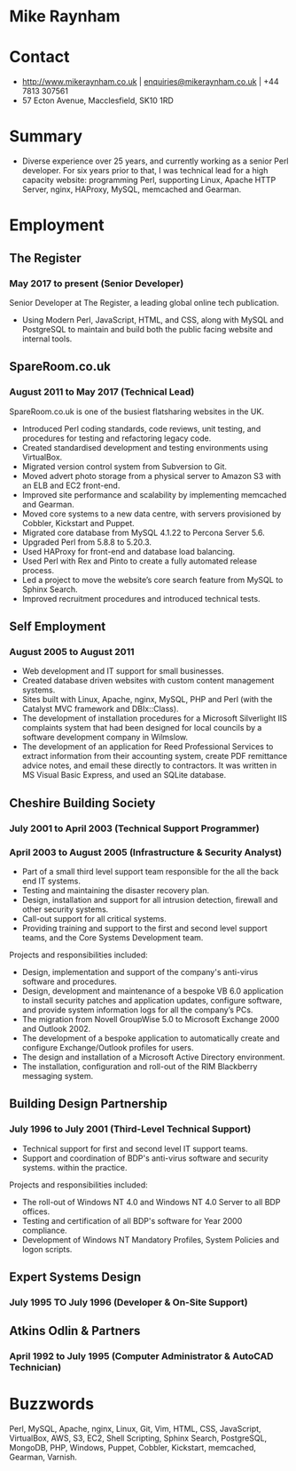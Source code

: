 # Mike Raynham

# Contact

* http://www.mikeraynham.co.uk | enquiries@mikeraynham.co.uk | +44 7813 307561
* 57 Ecton Avenue, Macclesfield, SK10 1RD

# Summary

* Diverse experience over 25 years, and currently working as a senior Perl
  developer.  For six years prior to that, I was technical lead for a high
  capacity website: programming Perl, supporting Linux, Apache HTTP Server,
  nginx, HAProxy, MySQL, memcached and Gearman.

# Employment

## The Register
### May 2017 to present (Senior Developer)

Senior Developer at The Register, a leading global online tech publication.

* Using Modern Perl, JavaScript, HTML, and CSS, along with MySQL and PostgreSQL
  to maintain and build both the public facing website and internal tools.

##  SpareRoom.co.uk
### August 2011 to May 2017 (Technical Lead)

SpareRoom.co.uk is one of the busiest flatsharing websites in the UK.

* Introduced Perl coding standards, code reviews, unit testing, and procedures
  for testing and refactoring legacy code.
* Created standardised development and testing environments using VirtualBox.
* Migrated version control system from Subversion to Git.
* Moved advert photo storage from a physical server to Amazon S3 with an ELB
  and EC2 front-end.
* Improved site performance and scalability by implementing memcached and
  Gearman.
* Moved core systems to a new data centre, with servers provisioned by Cobbler,
  Kickstart and Puppet.
* Migrated core database from MySQL 4.1.22 to Percona Server 5.6.
* Upgraded Perl from 5.8.8 to 5.20.3.
* Used HAProxy for front-end and database load balancing.
* Used Perl with Rex and Pinto to create a fully automated release process.
* Led a project to move the website’s core search feature from MySQL to Sphinx
  Search.
* Improved recruitment procedures and introduced technical tests.

##  Self Employment
### August 2005 to August 2011

* Web development and IT support for small businesses.
* Created database driven websites with custom content management systems.
* Sites built with Linux, Apache, nginx, MySQL, PHP and Perl (with the Catalyst
  MVC framework and DBIx::Class).
* The development of installation procedures for a Microsoft Silverlight IIS
  complaints system that had been designed for local councils by a software
  development company in Wilmslow.
* The development of an application for Reed Professional Services to extract
  information from their accounting system, create PDF remittance advice notes,
  and email these directly to contractors.  It was written in MS Visual Basic
  Express, and used an SQLite database.

##  Cheshire Building Society
### July 2001 to April 2003 (Technical Support Programmer)
### April 2003 to August 2005 (Infrastructure & Security Analyst)

* Part of a small third level support team responsible for the all the back end
  IT systems.
* Testing and maintaining the disaster recovery plan.
* Design, installation and support for all intrusion detection, firewall and
  other security systems.
* Call-out support for all critical systems.
* Providing training and support to the first and second level support teams,
  and the Core Systems Development team.

Projects and responsibilities included:

* Design, implementation and support of the company's anti-virus software and
  procedures.
* Design, development and maintenance of a bespoke VB 6.0 application to
  install security patches and application updates, configure software, and
  provide system information logs for all the company’s PCs.
* The migration from Novell GroupWise 5.0 to Microsoft Exchange 2000 and
  Outlook 2002.
* The development of a bespoke application to automatically create and
  configure Exchange/Outlook profiles for users.
* The design and installation of a Microsoft Active Directory environment.
* The installation, configuration and roll-out of the RIM Blackberry messaging
  system.

## Building Design Partnership
### July 1996 to July 2001 (Third-Level Technical Support)

* Technical support for first and second level IT support teams.
* Support and coordination of BDP's anti-virus software and security systems.
  within the practice.

Projects and responsibilities included:

* The roll-out of Windows NT 4.0 and Windows NT 4.0 Server to all BDP offices.
* Testing and certification of all BDP's software for Year 2000 compliance.
* Development of Windows NT Mandatory Profiles, System Policies and logon
  scripts.

## Expert Systems Design
### July 1995 TO July 1996 (Developer & On-Site Support)

## Atkins Odlin & Partners
### April 1992 to July 1995 (Computer Administrator & AutoCAD Technician)

# Buzzwords

Perl, MySQL, Apache, nginx, Linux, Git, Vim, HTML, CSS, JavaScript, VirtualBox,
AWS, S3, EC2, Shell Scripting, Sphinx Search, PostgreSQL, MongoDB, PHP,
Windows, Puppet, Cobbler, Kickstart, memcached, Gearman, Varnish.
